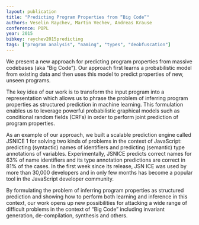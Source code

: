 ```yaml
---
layout: publication
title: "Predicting Program Properties from “Big Code”"
authors: Veselin Raychev, Martin Vechev, Andreas Krause
conference: POPL
year: 2015
bibkey: raychev2015predicting
tags: ["program analysis", "naming", "types", "deobfuscation"]
---
```

We present a new approach for predicting program properties from
massive codebases (aka “Big Code”). Our approach first learns a
probabilistic model from existing data and then uses this model to
predict properties of new, unseen programs.

The key idea of our work is to transform the input program into
a representation which allows us to phrase the problem of inferring program properties as structured prediction in machine learning. This formulation enables us to leverage powerful probabilistic
graphical models such as conditional random fields (CRFs) in order
to perform joint prediction of program properties.

As an example of our approach, we built a scalable prediction
engine called JSNICE 1 for solving two kinds of problems in the
context of JavaScript: predicting (syntactic) names of identifiers
and predicting (semantic) type annotations of variables. Experimentally, JSNICE predicts correct names for 63% of name identifiers and its type annotation predictions are correct in 81% of the
cases. In the first week since its release, JSN ICE was used by more
than 30,000 developers and in only few months has become a popular tool in the JavaScript developer community.

By formulating the problem of inferring program properties as
structured prediction and showing how to perform both learning
and inference in this context, our work opens up new possibilities
for attacking a wide range of difficult problems in the context of
“Big Code” including invariant generation, de-compilation, synthesis and others.

